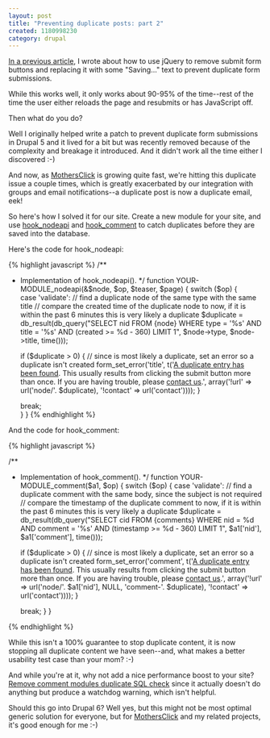 ```yaml
--- 
layout: post
title: "Preventing duplicate posts: part 2"
created: 1180998230
category: drupal
---
```

<a href="http://tedserbinski.com/2007/01/11/how_to_prevent_duplicate_posts">In a previous article</a>, I wrote about how to use jQuery to remove submit form buttons and replacing it with some "Saving..." text to prevent duplicate form submissions. 

While this works well, it only works about 90-95% of the time--rest of the time the user either reloads the page and resubmits or has JavaScript off.

Then what do you do?

Well I originally helped write a patch to prevent duplicate form submissions in Drupal 5 and it lived for a bit but was recently removed because of the complexity and breakage it introduced. And it didn't work all the time either I discovered :-)

And now, as <a href="http://www.mothersclick.com">MothersClick</a> is growing quite fast, we're hitting this duplicate issue a couple times, which is greatly exacerbated by our integration with groups and email notifications--a duplicate post is now a duplicate email, eek!

So here's how I solved it for our site. Create a new module for your site, and use [hook_nodeapi](http://api.drupal.org/api/5/function/hook_nodeapi) and [hook_comment](http://api.drupal.org/api/5/function/hook_comment) to catch duplicates before they are saved into the database.

Here's the code for hook_nodeapi:

{% highlight javascript %}
/**
 * Implementation of hook_nodeapi().
 */
function YOUR-MODULE_nodeapi(&$node, $op, $teaser, $page) { 
  switch ($op) {  
    case 'validate':
      // find a duplicate node of the same type with the same title
      // compare the created time of the duplicate node to now, if it is within the past 6 minutes this is very likely a duplicate
      $duplicate = db_result(db_query("SELECT nid FROM {node} WHERE type = '%s' AND title = '%s' AND (created >= %d - 360) LIMIT 1", $node->type, $node->title, time()));

      if ($duplicate > 0) {
        // since is most likely a duplicate, set an error so a duplicate isn't created
        form_set_error('title', t('<a href="!url">A duplicate entry has been found</a>. This usually results from clicking the submit button more than once. If you are having trouble, please <a href="!contact">contact us</a>.', array('!url' => url('node/'. $duplicate), '!contact' => url('contact'))));
      }

      break;     
  }
}
{% endhighlight %}

And the code for hook_comment:

{% highlight javascript %}

/**
 * Implementation of hook_comment().
 */
function YOUR-MODULE_comment($a1, $op) {
  switch ($op) {
    case 'validate':
      // find a duplicate comment with the same body, since the subject is not required
      // compare the timestamp of the duplicate comment to now, if it is within the past 6 minutes this is very likely a duplicate
      $duplicate = db_result(db_query("SELECT cid FROM {comments} WHERE nid = %d AND comment = '%s' AND (timestamp >= %d - 360) LIMIT 1", $a1['nid'], $a1['comment'], time()));

      if ($duplicate > 0) {
        // since is most likely a duplicate, set an error so a duplicate isn't created
        form_set_error('comment', t('<a href="!url">A duplicate entry has been found</a>. This usually results from clicking the submit button more than once. If you are having trouble, please <a href="!contact">contact us</a>.', array('!url' => url('node/'. $a1['nid'], NULL, 'comment-'. $duplicate), '!contact' => url('contact'))));
      }

      break;
  }
}

{% endhighlight %}

While this isn't a 100% guarantee to stop duplicate content, it is now stopping all duplicate content we have seen--and, what makes a better usability test case than your mom? :-)

And while you're at it, why not add a nice performance boost to your site? <a href="http://drupal.org/node/149339">Remove comment modules duplicate SQL check</a> since it actually doesn't do anything but produce a watchdog warning, which isn't helpful.

Should this go into Drupal 6? Well yes, but this might not be most optimal generic solution for everyone, but for <a href="http://www.mothersclick.com">MothersClick</a> and my related projects, it's good enough for me :-)
